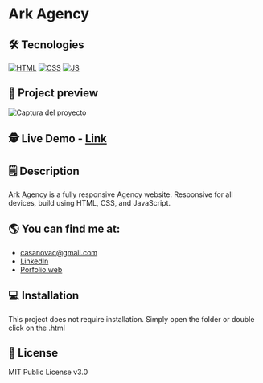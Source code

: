 # Ark Agency


## 🛠 Tecnologies 
<!-- Icons taken from: https://github.com/hendrasob/badges/blob/master/README.md y https://github.com/alexandresanlim/Badges4-README.md-Profile -->
[![HTML](https://img.shields.io/badge/HTML5-E34F26?style=for-the-badge&logo=html5&logoColor=white)](https://es.wikipedia.org/wiki/HTML5)
[![CSS](https://img.shields.io/badge/CSS3-1572B6?style=for-the-badge&logo=css3&logoColor=white)](https://es.wikipedia.org/wiki/CSS)
[![JS](https://img.shields.io/badge/JavaScript-F7DF1E?style=for-the-badge&logo=javascript&logoColor=black)](https://es.wikipedia.org/wiki/JavaScript)


## 👀 Project preview
![Captura del proyecto](https://github.com/arkhanis/LandingPage-agency/blob/master/assets/images/screenshot.png)


## 🕵 Live Demo - [Link](https://arkhanis.github.io/LandingPage-agency/)


## 🗒️ Description 
Ark Agency is a fully responsive Agency website. Responsive for all devices, build using HTML, CSS, and JavaScript.


## 🌎 You can find me at:
* [casanovac@gmail.com](casanovac@gmail.com)
* [LinkedIn](https://www.linkedin.com/in/cesar-casanova/)
* [Porfolio web](https://casanovacesar.com/)


## 💻 Installation 
This project does not require installation. Simply open the folder or double click on the .html


## 💼 License
MIT Public License v3.0
